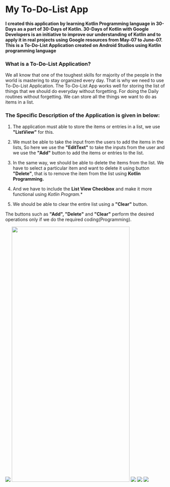 # My To-Do-List App

**I created this application by learning Kotlin Programming language in 30-Days as a part of 30-Days of Kotlin. 30-Days of Kotlin with Google Developers is an initiative to improve our understanding of Kotlin and to apply it in real projects using Google resources from May-07 to June-07.
This is a To-Do-List Application created on Android Studios using Kotlin programming language**

### What is a To-Do-List Application?

We all know that one of the toughest skills for majority of the people in the world is mastering to stay organized every day. That is why we need to use To-Do-List Application. The To-Do-List App works well for storing the list of things that we should do everyday without forgetting. For doing the Daily routines without forgetting. We can store all the things we want to do as items in a list.

### The Specific Description of the Application is given in below:

1. The application must able to store the items or entries in a list, we use **"ListView"** for this.

1. We must be able to take the input from the users to add the items in the lists, So here we use the **"EditText"** to take the inputs from the user and we use the **"Add"** button to add the items or entries to the list.

1. In the same way, we should be able to delete the items from the list. We have to select a particular item and want to delete it using button **"Delete"**, that is to remove the item from the list using **Kotlin Programming.**
 
1. And we have to include the **List View Checkbox** and make it more functional using *Kotlin Program.**

1. We should be able to clear the entire list using a **"Clear"** button.

The buttons such as **"Add", "Delete"** and **"Clear"** perform the desired operations only if we do the required coding(Programming).

<img src = https://github.com/akhilaku/My-To-Do-List-App/blob/master/Screenshots-Of-App/Screenshot-1.jpg>

<img src = https://github.com/akhilaku/My-To-Do-List-App/blob/master/Screenshots-Of-App/Screenshot-2.jpg width=369 height=800>

<img src = https://github.com/akhilaku/My-To-Do-List-App/blob/master/Screenshots-Of-App/Screenshot-3.jpg>

<img src = https://github.com/akhilaku/My-To-Do-List-App/blob/master/Screenshots-Of-App/Screenshot-4.jpg>

<img src = https://github.com/akhilaku/My-To-Do-List-App/blob/master/Screenshots-Of-App/Screenshot-5.jpg>
